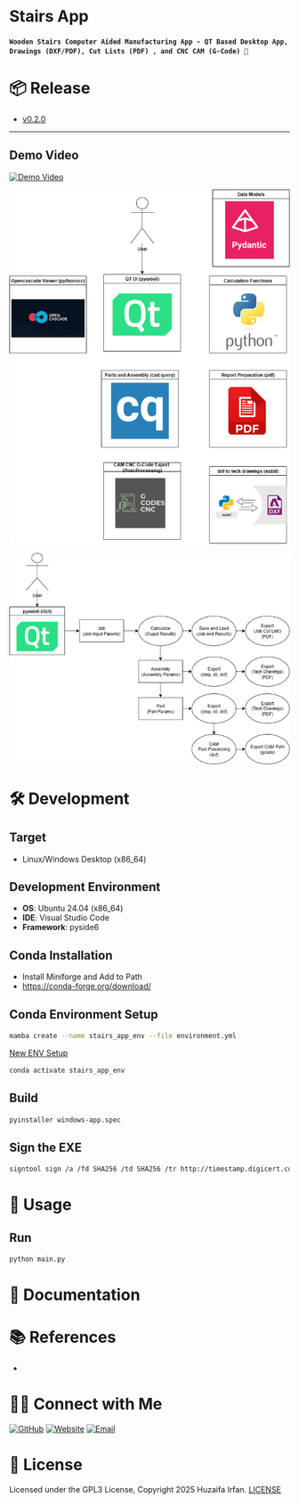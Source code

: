 # Stairs App
**`Wooden Stairs Computer Aided Manufacturing App - QT Based Desktop App, Drawings (DXF/PDF), Cut Lists (PDF) , and CNC CAM (G-Code) 🚀`**

<!-- •[Link](#)

<hr>

## 🎬 Demo

[![Demo](https://img.youtube.com/vi/video_id/0.jpg)](https://www.youtube.com/watch?v=video_id)

![overview](overview.drawio.png)

-->


# 📦 Release
- [v0.2.0](https://github.com/HuzaifaIrfan-CADCAM/stairs_app/releases)




<hr>

## Demo Video

[![Demo Video](https://img.youtube.com/vi/phJr-eCjHw4/0.jpg)](https://www.youtube.com/watch?v=phJr-eCjHw4)



![overview](overview.drawio.png)

![code_structure](code_structure.drawio.png)






# 🛠️ Development

## Target
- Linux/Windows Desktop (x86_64)

## Development Environment
- **OS**: Ubuntu 24.04 (x86_64)
- **IDE**: Visual Studio Code
- **Framework**: pyside6

## Conda Installation

- Install Miniforge and Add to Path
- https://conda-forge.org/download/


## Conda Environment Setup

```sh
mamba create --name stairs_app_env --file environment.yml
```

[New ENV Setup](env.md)

```sh
conda activate stairs_app_env
```


## Build

```sh
pyinstaller windows-app.spec
```

## Sign the EXE

```sh
signtool sign /a /fd SHA256 /td SHA256 /tr http://timestamp.digicert.com stairs_app.exe
```


# 🚀 Usage

## Run

```sh
python main.py
```



# 📝 Documentation

# 📚 References
- 

# 🤝🏻 Connect with Me

[![GitHub ](https://img.shields.io/badge/Github-%23222.svg?style=for-the-badge&logo=github&logoColor=white)](https://github.com/HuzaifaIrfan/)
[![Website](https://img.shields.io/badge/Website-%23222.svg?style=for-the-badge&logo=google-chrome&logoColor==%234285F4)](https://www.huzaifairfan.com)
[![Email](https://img.shields.io/badge/Email-%23222.svg?style=for-the-badge&logo=gmail&logoColor=%23D14836)](mailto:hi@huzaifairfan.com)

# 📜 License

Licensed under the GPL3 License, Copyright 2025 Huzaifa Irfan. [LICENSE](LICENSE)

